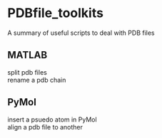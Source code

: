 # PDBfile_toolkits
A summary of useful scripts to deal with PDB files

## MATLAB
split pdb files \
rename a pdb chain

## PyMol
insert a psuedo atom in PyMol \
align a pdb file to another
